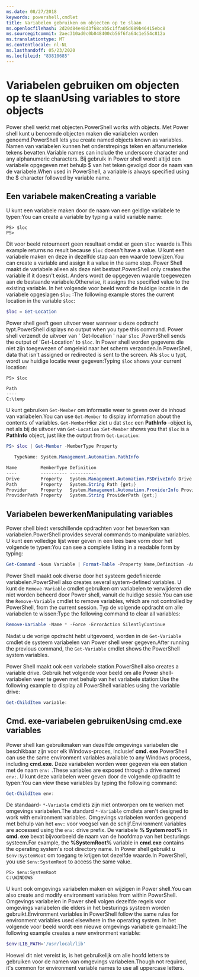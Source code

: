 ```yaml
---
ms.date: 08/27/2018
keywords: powershell,cmdlet
title: Variabelen gebruiken om objecten op te slaan
ms.openlocfilehash: 2d20d84e48d3f68cab5c1ffa05d689b46415ebc8
ms.sourcegitcommit: 2aec310ad0c0b048400cb56f6fa64c1e554c812a
ms.translationtype: MT
ms.contentlocale: nl-NL
ms.lasthandoff: 05/23/2020
ms.locfileid: "83810685"
---
```

# <a name="using-variables-to-store-objects"></a><span data-ttu-id="ff4af-103">Variabelen gebruiken om objecten op te slaan</span><span class="sxs-lookup"><span data-stu-id="ff4af-103">Using variables to store objects</span></span>

<span data-ttu-id="ff4af-104">Power shell werkt met objecten.</span><span class="sxs-lookup"><span data-stu-id="ff4af-104">PowerShell works with objects.</span></span> <span data-ttu-id="ff4af-105">Met Power shell kunt u benoemde objecten maken die variabelen worden genoemd.</span><span class="sxs-lookup"><span data-stu-id="ff4af-105">PowerShell lets you create named objects known as variables.</span></span>
<span data-ttu-id="ff4af-106">Namen van variabelen kunnen het onderstrepings teken en alfanumerieke tekens bevatten.</span><span class="sxs-lookup"><span data-stu-id="ff4af-106">Variable names can include the underscore character and any alphanumeric characters.</span></span> <span data-ttu-id="ff4af-107">Bij gebruik in Power shell wordt altijd een variabele opgegeven met behulp \$ van het teken gevolgd door de naam van de variabele.</span><span class="sxs-lookup"><span data-stu-id="ff4af-107">When used in PowerShell, a variable is always specified using the \$ character followed by variable name.</span></span>

## <a name="creating-a-variable"></a><span data-ttu-id="ff4af-108">Een variabele maken</span><span class="sxs-lookup"><span data-stu-id="ff4af-108">Creating a variable</span></span>

<span data-ttu-id="ff4af-109">U kunt een variabele maken door de naam van een geldige variabele te typen:</span><span class="sxs-lookup"><span data-stu-id="ff4af-109">You can create a variable by typing a valid variable name:</span></span>

```
PS> $loc
PS>
```

<span data-ttu-id="ff4af-110">Dit voor beeld retourneert geen resultaat omdat er geen `$loc` waarde is.</span><span class="sxs-lookup"><span data-stu-id="ff4af-110">This example returns no result because `$loc` doesn't have a value.</span></span> <span data-ttu-id="ff4af-111">U kunt een variabele maken en deze in dezelfde stap aan een waarde toewijzen.</span><span class="sxs-lookup"><span data-stu-id="ff4af-111">You can create a variable and assign it a value in the same step.</span></span> <span data-ttu-id="ff4af-112">Power Shell maakt de variabele alleen als deze niet bestaat.</span><span class="sxs-lookup"><span data-stu-id="ff4af-112">PowerShell only creates the variable if it doesn't exist.</span></span>
<span data-ttu-id="ff4af-113">Anders wordt de opgegeven waarde toegewezen aan de bestaande variabele.</span><span class="sxs-lookup"><span data-stu-id="ff4af-113">Otherwise, it assigns the specified value to the existing variable.</span></span> <span data-ttu-id="ff4af-114">In het volgende voor beeld wordt de huidige locatie in de variabele opgeslagen `$loc` :</span><span class="sxs-lookup"><span data-stu-id="ff4af-114">The following example stores the current location in the variable `$loc`:</span></span>

```powershell
$loc = Get-Location
```

<span data-ttu-id="ff4af-115">Power shell geeft geen uitvoer weer wanneer u deze opdracht typt.</span><span class="sxs-lookup"><span data-stu-id="ff4af-115">PowerShell displays no output when you type this command.</span></span> <span data-ttu-id="ff4af-116">Power shell verzendt de uitvoer van ' Get-location ' naar `$loc` .</span><span class="sxs-lookup"><span data-stu-id="ff4af-116">PowerShell sends the output of 'Get-Location' to `$loc`.</span></span> <span data-ttu-id="ff4af-117">In Power shell worden gegevens die niet zijn toegewezen of omgeleid naar het scherm verzonden.</span><span class="sxs-lookup"><span data-stu-id="ff4af-117">In PowerShell, data that isn't assigned or redirected is sent to the screen.</span></span> <span data-ttu-id="ff4af-118">Als `$loc` u typt, wordt uw huidige locatie weer gegeven:</span><span class="sxs-lookup"><span data-stu-id="ff4af-118">Typing `$loc` shows your current location:</span></span>

```
PS> $loc

Path
----
C:\temp
```

<span data-ttu-id="ff4af-119">U kunt gebruiken `Get-Member` om informatie weer te geven over de inhoud van variabelen.</span><span class="sxs-lookup"><span data-stu-id="ff4af-119">You can use `Get-Member` to display information about the contents of variables.</span></span> <span data-ttu-id="ff4af-120">`Get-Member`Hier ziet u dat `$loc` een **PathInfo** -object is, net als bij de uitvoer van `Get-Location` :</span><span class="sxs-lookup"><span data-stu-id="ff4af-120">`Get-Member` shows you that `$loc` is a **PathInfo** object, just like the output from `Get-Location`:</span></span>

```powershell
PS> $loc | Get-Member -MemberType Property

   TypeName: System.Management.Automation.PathInfo

Name         MemberType Definition
----         ---------- ----------
Drive        Property   System.Management.Automation.PSDriveInfo Drive {get;}
Path         Property   System.String Path {get;}
Provider     Property   System.Management.Automation.ProviderInfo Provider {...
ProviderPath Property   System.String ProviderPath {get;}
```

## <a name="manipulating-variables"></a><span data-ttu-id="ff4af-121">Variabelen bewerken</span><span class="sxs-lookup"><span data-stu-id="ff4af-121">Manipulating variables</span></span>

<span data-ttu-id="ff4af-122">Power shell biedt verschillende opdrachten voor het bewerken van variabelen.</span><span class="sxs-lookup"><span data-stu-id="ff4af-122">PowerShell provides several commands to manipulate variables.</span></span> <span data-ttu-id="ff4af-123">U kunt een volledige lijst weer geven in een lees bare vorm door het volgende te typen:</span><span class="sxs-lookup"><span data-stu-id="ff4af-123">You can see a complete listing in a readable form by typing:</span></span>

```powershell
Get-Command -Noun Variable | Format-Table -Property Name,Definition -AutoSize -Wrap
```

<span data-ttu-id="ff4af-124">Power Shell maakt ook diverse door het systeem gedefinieerde variabelen.</span><span class="sxs-lookup"><span data-stu-id="ff4af-124">PowerShell also creates several system-defined variables.</span></span> <span data-ttu-id="ff4af-125">U kunt de `Remove-Variable` cmdlet gebruiken om variabelen te verwijderen die niet worden beheerd door Power shell, vanuit de huidige sessie.</span><span class="sxs-lookup"><span data-stu-id="ff4af-125">You can use the `Remove-Variable` cmdlet to remove variables, which are not controlled by PowerShell, from the current session.</span></span> <span data-ttu-id="ff4af-126">Typ de volgende opdracht om alle variabelen te wissen:</span><span class="sxs-lookup"><span data-stu-id="ff4af-126">Type the following command to clear all variables:</span></span>

```powershell
Remove-Variable -Name * -Force -ErrorAction SilentlyContinue
```

<span data-ttu-id="ff4af-127">Nadat u de vorige opdracht hebt uitgevoerd, worden in de `Get-Variable` cmdlet de systeem variabelen van Power shell weer gegeven.</span><span class="sxs-lookup"><span data-stu-id="ff4af-127">After running the previous command, the `Get-Variable` cmdlet shows the PowerShell system variables.</span></span>

<span data-ttu-id="ff4af-128">Power Shell maakt ook een variabele station.</span><span class="sxs-lookup"><span data-stu-id="ff4af-128">PowerShell also creates a variable drive.</span></span> <span data-ttu-id="ff4af-129">Gebruik het volgende voor beeld om alle Power shell-variabelen weer te geven met behulp van het variabele station:</span><span class="sxs-lookup"><span data-stu-id="ff4af-129">Use the following example to display all PowerShell variables using the variable drive:</span></span>

```powershell
Get-ChildItem variable:
```

## <a name="using-cmdexe-variables"></a><span data-ttu-id="ff4af-130">Cmd. exe-variabelen gebruiken</span><span class="sxs-lookup"><span data-stu-id="ff4af-130">Using cmd.exe variables</span></span>

<span data-ttu-id="ff4af-131">Power shell kan gebruikmaken van dezelfde omgevings variabelen die beschikbaar zijn voor elk Windows-proces, inclusief **cmd. exe**.</span><span class="sxs-lookup"><span data-stu-id="ff4af-131">PowerShell can use the same environment variables available to any Windows process, including **cmd.exe**.</span></span> <span data-ttu-id="ff4af-132">Deze variabelen worden weer gegeven via een station met de naam `env:` .</span><span class="sxs-lookup"><span data-stu-id="ff4af-132">These variables are exposed through a drive named `env:`.</span></span> <span data-ttu-id="ff4af-133">U kunt deze variabelen weer geven door de volgende opdracht te typen:</span><span class="sxs-lookup"><span data-stu-id="ff4af-133">You can view these variables by typing the following command:</span></span>

```powershell
Get-ChildItem env:
```

<span data-ttu-id="ff4af-134">De standaard- `*-Variable` cmdlets zijn niet ontworpen om te werken met omgevings variabelen.</span><span class="sxs-lookup"><span data-stu-id="ff4af-134">The standard `*-Variable` cmdlets aren't designed to work with environment variables.</span></span> <span data-ttu-id="ff4af-135">Omgevings variabelen worden geopend met behulp van het `env:` voor voegsel van de schijf.</span><span class="sxs-lookup"><span data-stu-id="ff4af-135">Environment variables are accessed using the `env:` drive prefix.</span></span> <span data-ttu-id="ff4af-136">De variabele **% System root%** in **cmd. exe** bevat bijvoorbeeld de naam van de hoofdmap van het besturings systeem.</span><span class="sxs-lookup"><span data-stu-id="ff4af-136">For example, the **%SystemRoot%** variable in **cmd.exe** contains the operating system's root directory name.</span></span> <span data-ttu-id="ff4af-137">In Power shell gebruikt u `$env:SystemRoot` om toegang te krijgen tot dezelfde waarde.</span><span class="sxs-lookup"><span data-stu-id="ff4af-137">In PowerShell, you use `$env:SystemRoot` to access the same value.</span></span>

```
PS> $env:SystemRoot
C:\WINDOWS
```

<span data-ttu-id="ff4af-138">U kunt ook omgevings variabelen maken en wijzigen in Power shell.</span><span class="sxs-lookup"><span data-stu-id="ff4af-138">You can also create and modify environment variables from within PowerShell.</span></span> <span data-ttu-id="ff4af-139">Omgevings variabelen in Power shell volgen dezelfde regels voor omgevings variabelen die elders in het besturings systeem worden gebruikt.</span><span class="sxs-lookup"><span data-stu-id="ff4af-139">Environment variables in PowerShell follow the same rules for environment variables used elsewhere in the operating system.</span></span> <span data-ttu-id="ff4af-140">In het volgende voor beeld wordt een nieuwe omgevings variabele gemaakt:</span><span class="sxs-lookup"><span data-stu-id="ff4af-140">The following example creates a new environment variable:</span></span>

```powershell
$env:LIB_PATH='/usr/local/lib'
```

<span data-ttu-id="ff4af-141">Hoewel dit niet vereist is, is het gebruikelijk om alle hoofd letters te gebruiken voor de namen van omgevings variabelen.</span><span class="sxs-lookup"><span data-stu-id="ff4af-141">Though not required, it's common for environment variable names to use all uppercase letters.</span></span>
